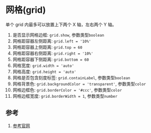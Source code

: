 # 网格(grid)




单个 grid 内最多可以放置上下两个 X 轴，左右两个 Y 轴。


1. 是否显示网格边框: `grid.show`, 参数类型`boolean`
2. 网格距容器左侧距离: `grid.left = '10%'`
3. 网格距容器上侧距离: `grid.top = 60`
4. 网格距容器右侧距离: `grid.right = '10%'`
5. 网格距容器下侧距离: `grid.bottom = 60`
6. 网格宽度: `grid.width = 'auto'`
7. 网格高度: `grid.height = 'auto'`
8. 网格是否包含刻度标签: `grid.containLabel`, 参数类型`boolean`
9. 网格背景色: `grid.backgroundColor = 'transparent'`, 参数类型`color`
10. 网格边框色: `grid.borderColor = '#ccc'`, 参数类型`color`
11. 网格边框宽度: `grid.borderWidth = 1`, 参数类型`number`





## 参考
1. [参考官网](https://echarts.apache.org/zh/option.html#grid)






